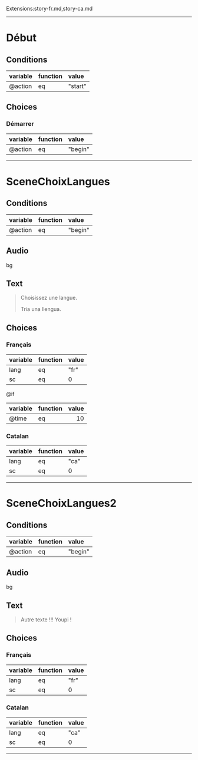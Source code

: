 Extensions:story-fr.md,story-ca.md

*****

# Début
## Conditions
| variable   | function   | value   |
|:-----------|:-----------|:--------|
| @action    | eq         | "start" |

## Choices
### Démarrer
| variable   | function   | value   |
|:-----------|:-----------|:--------|
| @action    | eq         | "begin" |

******

# SceneChoixLangues
## Conditions
| variable   | function   | value   |
|:-----------|:-----------|:--------|
| @action    | eq         | "begin" |

## Audio
bg
## Text
> Choisissez une langue.
> 
> Tria una llengua.
## Choices
### Français
| variable   | function   | value   |
|:-----------|:-----------|:--------|
| lang       | eq         | "fr"    |
| sc         | eq         | 0       |

@if

| variable   | function   |   value |
|:-----------|:-----------|--------:|
| @time      | eq         |      10 |
### Catalan
| variable   | function   | value   |
|:-----------|:-----------|:--------|
| lang       | eq         | "ca"    |
| sc         | eq         | 0       |

******

# SceneChoixLangues2
## Conditions
| variable   | function   | value   |
|:-----------|:-----------|:--------|
| @action    | eq         | "begin" |

## Audio
bg
## Text
> Autre texte !!!
> Youpi !
## Choices
### Français
| variable   | function   | value   |
|:-----------|:-----------|:--------|
| lang       | eq         | "fr"    |
| sc         | eq         | 0       |
### Catalan
| variable   | function   | value   |
|:-----------|:-----------|:--------|
| lang       | eq         | "ca"    |
| sc         | eq         | 0       |

******

